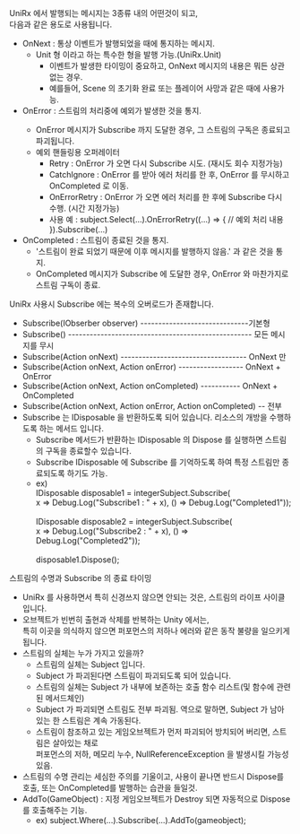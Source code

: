 <p>
  UniRx 에서 발행되는 메시지는 3종류 내의 어떤것이 되고,<br>
  다음과 같은 용도로 사용됩니다.<br>
  <ul>
    <li>OnNext : 통상 이벤트가 발행되었을 때에 통지하는 메시지.<br>
      <ul>
        <li>Unit 형 이라고 하는 특수한 형을 발행 가능.(UniRx.Unit)
          <ul>
            <li>이벤트가 발생한 타이밍이 중요하고, OnNext 메시지의 내용은 뭐든 상관 없는 경우.</li>
            <li>예를들어, Scene 의 초기화 완료 또는 플레이어 사망과 같은 때에 사용가능.</li>
          </ul>
        </li>
      </ul>
    </li>
    <li>OnError : 스트림의 처리중에 예외가 발생한 것을 통지.</li>
      <ul>
        <li>OnError 메시지가 Subscribe 까지 도달한 경우, 그 스트림의 구독은 종료되고 파괴됩니다.</li>
        <li>예외 핸들링용 오퍼레이터
          <ul>
            <li>Retry : OnError 가 오면 다시 Subscribe 시도. (재시도 회수 지정가능)</li>
            <li>CatchIgnore : OnError 를 받아 에러 처리를 한 후, OnError 를 무시하고 OnCompleted 로 이동.</li>
            <li>OnErrorRetry : OnError 가 오면 에러 처리를 한 후에 Subscribe 다시 수행. (시간 지정가능)</li>
            <li>사용 예 : subject.Select(...).OnErrorRetry((...) => { // 예외 처리 내용 }).Subscribe(...)</li>
          </ul>
        </li>
      </ul>
    </li>
    <li>OnCompleted : 스트림이 종료된 것을 통지.
      <ul>
        <li>'스트림이 완료 되었기 때문에 이후 메시지를 발행하지 않음.' 과 같은 것을 통지.</li>
        <li>OnCompleted 메시지가 Subscribe 에 도달한 경우, OnError 와 마찬가지로 스트림 구독이 종료.</li>
      </ul>
    </li>
  </ul>
</p>

<p>
UniRx 사용시 Subscribe 에는 복수의 오버로드가 존재합니다.<br>
  <ul>
    <li>Subscribe(IObserber observer) ------------------------------기본형</li>
    <li>Subscribe() --------------------------------------------------- 모든 메시지를 무시</li>
    <li>Subscribe(Action onNext) ----------------------------------- OnNext 만</li>
    <li>Subscribe(Action onNext, Action onError) ------------------ OnNext + OnError</li>
    <li>Subscribe(Action onNext, Action onCompleted) ----------- OnNext + OnCompleted</li>
    <li>Subscribe(Action onNext, Action onError, Action onCompleted) -- 전부</li>
    <li>Subscribe 는 IDisposable 을 반환하도록 되어 있습니다. 리소스의 개방을 수행하도록 하는 메서드 입니다.
      <ul>
        <li>Subscribe 메서드가 반환하는 IDisposable 의 Dispose 를 실행하면 스트림의 구독을 종료할수 있습니다.</li>
        <li>Subscribe IDisposable 에 Subscribe 를 기억하도록 하여 특정 스트림만 종료되도록 하기도 가능.</li>
        <li>ex)<br>
            IDisposable disposable1 = integerSubject.Subscribe(<br>
            x => Debug.Log("Subscribe1 : " + x), () => Debug.Log("Completed1"));<br><br>
            IDisposable disposable2 = integerSubject.Subscribe(<br>
            x => Debug.Log("Subscribe2 : " + x), () => Debug.Log("Completed2"));<br><br>
            disposable1.Dispose();<br></li>
      </ul>
    </li>
  </ul>
</p>

<p>
스트림의 수명과 Subscribe 의 종료 타이밍<br>
  <ul>
    <li>UniRx 를 사용하면서 특히 신경쓰지 않으면 안되는 것은, 스트림의 라이프 사이클 입니다.</li>
    <li>오브젝트가 빈번히 출현과 삭제를 반복하는 Unity 에서는,<br>
      특히 이곳을 의식하지 않으면 퍼포먼스의 저하나 에러와 같은 동작 불량을 일으키게 됩니다.</li>
    <li>스트림의 실체는 누가 가지고 있을까?
      <ul>
      <li>스트림의 실체는 Subject 입니다.</li>
      <li>Subject 가 파괴된다면 스트림이 파괴되도록 되어 있습니다.</li>
      <li>스트림의 실체는 Subject 가 내부에 보존하는 호출 함수 리스트(및 함수에 관련된 메서드체인)</li>
      <li>Subject 가 파괴되면 스트림도 전부 파괴됨. 역으로 말하면, Subject 가 남아 있는 한 스트림은 계속 가동된다.</li>
      <li>스트림이 참조하고 있는 게임오브젝트가 먼저 파괴되어 방치되어 버리면, 스트림은 살아있는 채로</li>
      퍼포먼스의 저하, 메모리 누수, NullReferenceException 을 발생시킬 가능성 있음.</li>
      </ul>
    </li>
    <li>스트림의 수명 관리는 세심한 주의를 기울이고, 사용이 끝나면 반드시 Dispose를 호출, 또는 OnCompleted를 발행하는 습관을 들일것.</li>
    <li>AddTo(GameObject) : 지정 게임오브젝트가 Destroy 되면 자동적으로 Dispose 를 호출해주는 기능.
      <ul>
        <li>ex) subject.Where(...).Subscribe(...).AddTo(gameobject);</li>
      </ul>
    </li>
  </ul>
</p>
